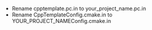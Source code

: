 * Rename cpptemplate.pc.in to your_project_name.pc.in
* Rename CppTemplateConfig.cmake.in to YOUR_PROJECT_NAMEConfig.cmake.in

